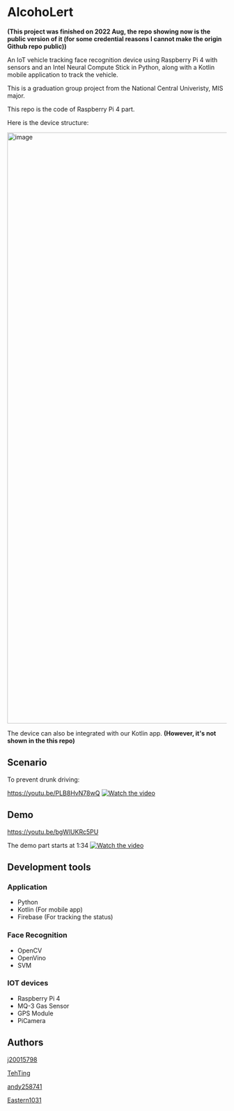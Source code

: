 # AlcohoLert

**(This project was finished on 2022 Aug, the repo showing now is the public version of it (for some credential reasons I cannot make the origin Github repo public))**

An IoT vehicle tracking face recognition device using Raspberry Pi 4 with sensors and an Intel Neural Compute Stick in Python, along with a Kotlin mobile application to track the vehicle.

This is a graduation group project from the National Central Univeristy, MIS major.

This repo is the code of Raspberry Pi 4 part.

Here is the device structure:

<img width="1355" alt="image" src="https://github.com/NCUMIS-RaspberryPi/project-use/assets/61446488/128e6922-db7b-4882-a0ee-2763fed73e4a">

The device can also be integrated with our Kotlin app. **(However, it's not shown in the this repo)**

## Scenario

To prevent drunk driving:

https://youtu.be/PLB8HvN78wQ
[![Watch the video](https://github.com/NCUMIS-RaspberryPi/project-use/assets/61446488/494f7391-3771-44bb-9dd5-c9acf747f0b4)](https://www.youtube.com/watch?v=PLB8HvN78wQ)

## Demo

https://youtu.be/bgWlUKRc5PU

The demo part starts at 1:34
[![Watch the video](https://github.com/NCUMIS-RaspberryPi/project-use/assets/61446488/ee81f432-3bf9-4c9a-b440-fdee00aa53b5)](https://youtu.be/bgWlUKRc5PU)


## Development tools

### Application
- Python
- Kotlin (For mobile app)
- Firebase (For tracking the status)

### Face Recognition
- OpenCV
- OpenVino
- SVM

### IOT devices
- Raspberry Pi 4
- MQ-3 Gas Sensor
- GPS Module
- PiCamera

## Authors
[j20015798](https://github.com/j20015798)

[TehTing](https://github.com/j20015798)

[andy258741](https://github.com/andy258741)

[Eastern1031](https://github.com/Eastern1031)
